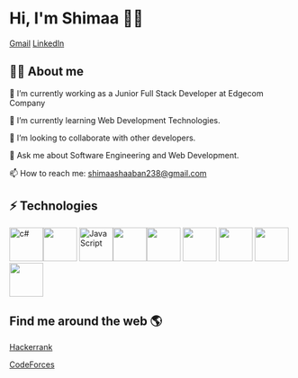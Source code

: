 #  Hi, I'm Shimaa 👩‍💻
[Gmail](shimaashaaban238@gmail.com) [LinkedIn](www.linkedin.com/in/shimaa-shaaban-83a56718b)

## 👩‍💻 About me
🔭 I’m currently working as a Junior Full Stack Developer at Edgecom Company

 🌱 I’m currently learning Web Development Technologies.

👯 I’m looking to collaborate with other developers. 

💬 Ask me about Software Engineering and Web Development. 

📫 How to reach me: shimaashaaban238@gmail.com 

##  ⚡ Technologies
<img src="https://cdn.worldvectorlogo.com/logos/c--4.svg" width=60 height=60 alt="c#"/><img src="https://cdn.worldvectorlogo.com/logos/c.svg" width=60 height=60 /> 
<img src="https://cdn.worldvectorlogo.com/logos/logo-javascript.svg" width=60 height=60 alt="JavaScript"/><img src="https://cdn.worldvectorlogo.com/logos/html-1.svg" width=60 height=60 /><img src="https://cdn.worldvectorlogo.com/logos/css-3.svg" width=60 height=60/> <img src="https://cdn.worldvectorlogo.com/logos/dot-net-core-7.svg" width=60 height=60 /> <img src="https://cdn.worldvectorlogo.com/logos/jquery-colored-.svg" width=60 height=60/> <img src="https://cdn.worldvectorlogo.com/logos/microsoft-net.svg" width=60 height=60/> <img src="https://www.mag-corp.com/wp-content/uploads/2021/08/microsoft-database-logo-300x275.png" width=60 height=60/>



  

 
## Find me around the web 🌎

 [Hackerrank](https://www.hackerrank.com/profile/shimaashaaban238)
 
[CodeForces](https://codeforces.com/profile/shimaa31)
